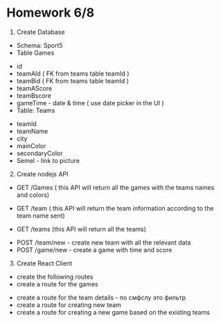 
# Homework 6/8
1. Create Database 
+ Schema: Sport5
+ Table Games
 <!-- 1 | 23 | 24 |  5 |  1 | 2023-08-06 17:00:00  -->
  + id
  + teamAId ( FK from teams table teamId )
  + teamBid ( FK from teams table teamId )
  + teamAScore
  + teamBscore
  + gameTime - date & time ( use date picker in the UI )
+ Table: Teams
<!-- 23 | Macabi Haifa | Haifa |  Green |  white | https://semel.jpeg  -->
<!-- 24 | Macabi Tel Aviv | TelAviv |  Yellow |  blue | https://semel.jpeg  -->
  + teamId
  + teamName
  + city
  + mainColor
  + secondaryColor
  + Semel - link to picture

<!-- select <Columns> from <TABLEA> join <TABLEB> on <TABLEA.Col> =  <TABLEB.Col>  -->

2. Create nodejs API
+ GET /Games ( this API will return all the games with the teams names and colors)
- GET /team ( this API will return the team information according to the team name sent)
+ GET /teams (this API will return all the teams)
- POST /team/new - create new team with all the relevant data
- POST /game/new - create a game with time and score
3. Create React Client 
+ create the following routes
+ create a route for the games
- create a route for the team details - по смфслу это фильтр
- create a route for creating new team
- create a route for creating a new game based on the existing teams
